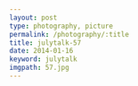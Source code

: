 ```yaml
---
layout: post
type: photography, picture
permalink: /photography/:title
title: julytalk-57
date: 2014-01-16
keyword: julytalk
imgpath: 57.jpg
---
```




